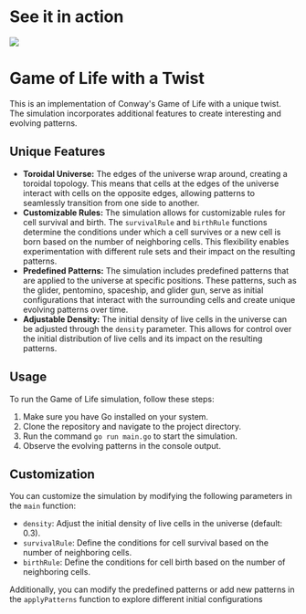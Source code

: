 # See it in action

![](https://github.com/Sieep-Coding/GOL/blob/main/gol.gif)

Game of Life with a Twist
=========================

This is an implementation of Conway's Game of Life with a unique twist. The simulation incorporates additional features to create interesting and evolving patterns.

Unique Features
---------------

*   **Toroidal Universe:** The edges of the universe wrap around, creating a toroidal topology. This means that cells at the edges of the universe interact with cells on the opposite edges, allowing patterns to seamlessly transition from one side to another.
*   **Customizable Rules:** The simulation allows for customizable rules for cell survival and birth. The `survivalRule` and `birthRule` functions determine the conditions under which a cell survives or a new cell is born based on the number of neighboring cells. This flexibility enables experimentation with different rule sets and their impact on the resulting patterns.
*   **Predefined Patterns:** The simulation includes predefined patterns that are applied to the universe at specific positions. These patterns, such as the glider, pentomino, spaceship, and glider gun, serve as initial configurations that interact with the surrounding cells and create unique evolving patterns over time.
*   **Adjustable Density:** The initial density of live cells in the universe can be adjusted through the `density` parameter. This allows for control over the initial distribution of live cells and its impact on the resulting patterns.

Usage
-----

To run the Game of Life simulation, follow these steps:

1.  Make sure you have Go installed on your system.
2.  Clone the repository and navigate to the project directory.
3.  Run the command `go run main.go` to start the simulation.
4.  Observe the evolving patterns in the console output.

Customization
-------------

You can customize the simulation by modifying the following parameters in the `main` function:

*   `density`: Adjust the initial density of live cells in the universe (default: 0.3).
*   `survivalRule`: Define the conditions for cell survival based on the number of neighboring cells.
*   `birthRule`: Define the conditions for cell birth based on the number of neighboring cells.

Additionally, you can modify the predefined patterns or add new patterns in the `applyPatterns` function to explore different initial configurations
